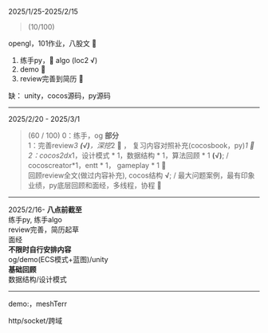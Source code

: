 2025/1/25-2025/2/15  
> (10/100)

opengl，101作业，八股文  🚫  

1. 练手py，🚫 algo  (loc2 √)  
2. demo  🚫  
3. review完善到简历  🚫  

缺：
unity，cocos源码，py源码

---  
2025/2/20 - 2025/3/1  
> (60 / 100)
0：练手，og  **部分**  
1：完善review*3 **(√)**，深挖*2 🚫 ， 复习内容对照补充(cocosbook，py)*1  🚫    
2：cocos2dx*1，设计模式 * 1，数据结构 * 1，算法回顾 * 1  **(√)**;  /  cocoscreator*1，entt * 1， gameplay * 1 🚫    
回顾review全文(做过内容补充), cocos结构 **√**;  /  最大问题案例，最有印象业绩，py底层回顾和面经，多线程，协程 🚫   

---
2025/2/16- 
**八点前截至**  
练手py, 练手algo  
review完善，简历起草  
面经  
**不限时自行安排内容**  
og/demo(ECS模式+蓝图)/unity  
**基础回顾**  
数据结构/设计模式

---
demo:，meshTerr

http/socket/跨域
